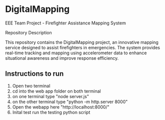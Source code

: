# DigitalMapping

EEE Team Project - Firefighter Assistance Mapping System

Repository Description

This repository contains the DigitalMapping project, an innovative mapping service designed to assist firefighters in emergencies. The system provides real-time tracking and mapping using accelerometer data to enhance situational awareness and improve response efficiency.

## Instructions to run
1. Open two terminal
2. cd into the web app folder on both terminal
3.  on one terminal type "node server.js"
4. on the other terminal type "python -m http.server 8000"
5. Open the webapp here "http://localhost:8000/"
6. Inital test run the testing python script
